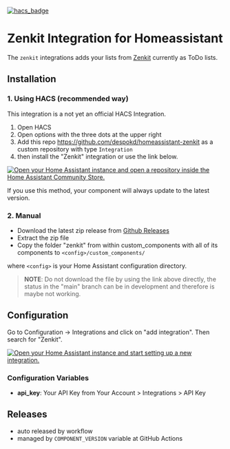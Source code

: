 [![hacs_badge](https://img.shields.io/badge/HACS-Default-41BDF5.svg?style=for-the-badge)](https://github.com/hacs/integration)
# Zenkit Integration for Homeassistant

The `zenkit` integrations adds your lists from [Zenkit](https://zenkit.com) currently as ToDo lists.

## Installation
### 1. Using HACS (recommended way)

This integration is a not yet an official HACS Integration.

1. Open HACS
2. Open options with the three dots at the upper right
3. Add this repo https://github.com/despokd/homeassistant-zenkit as a custom repository with type `Integration`
4. then install the "Zenkit" integration or use the link below.

[![Open your Home Assistant instance and open a repository inside the Home Assistant Community Store.](https://my.home-assistant.io/badges/hacs_repository.svg)](https://my.home-assistant.io/redirect/hacs_repository/?owner=despokd&repository=homeassistant-zenkit&category=integration)

If you use this method, your component will always update to the latest version.

### 2. Manual

- Download the latest zip release from [Github Releases](https://github.com/despokd/homeassistant-zenkit/releases/latest)
- Extract the zip file
- Copy the folder "zenkit" from within custom_components with all of its components to `<config>/custom_components/`

where `<config>` is your Home Assistant configuration directory.

>__NOTE__: Do not download the file by using the link above directly, the status in the "main" branch can be in development and therefore is maybe not working.

## Configuration

Go to Configuration -> Integrations and click on "add integration". Then search for "Zenkit".

[![Open your Home Assistant instance and start setting up a new integration.](https://my.home-assistant.io/badges/config_flow_start.svg)](https://my.home-assistant.io/redirect/config_flow_start/?domain=zenkit)

### Configuration Variables
- **api_key**: Your API Key from Your Account > Integrations > API Key

## Releases

- auto released by workflow
- managed by `COMPONENT_VERSION` variable at GitHub Actions
